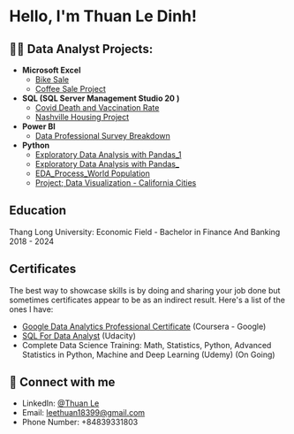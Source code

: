 <h1>Hello, I'm Thuan Le Dinh! 

<h2>👨‍💻 Data Analyst Projects:</h2>

- <b>Microsoft Excel</b>
  - [Bike Sale](https://github.com/ThuanLe183/My-Portfolio-Project/blob/main/Bike%20Sale.xlsx)
  - [Coffee Sale Project](https://github.com/ThuanLe183/My-Portfolio-Project/blob/main/Bike%20Sale.xlsx)
- <b>SQL (SQL Server Management Studio 20 )</b>
  - [Covid Death and Vaccination Rate](https://github.com/ThuanLe183/My-Portfolio-Project/blob/main/Covid%20PortfolioProject.sql)
  - [Nashville Housing Project](https://github.com/ThuanLe183/My-Portfolio-Project/blob/main/Nashville%20Housing%20Portfolio%20Project.sql)
- <b>Power BI</b>
  - [Data Professional Survey Breakdown](https://github.com/ThuanLe183/My-Portfolio-Project/blob/main/Data%20Professional%20Survey%20Breakdown%20_%20PowerBI.pbix)
- <b>Python</b>
  - [Exploratory Data Analysis with Pandas_1](https://github.com/ThuanLe183/My-Portfolio-Project/blob/main/Exploratory%20Data%20Analysis%20with%20Pandas_1.ipynb)
  - [Exploratory Data Analysis with Pandas_](https://github.com/ThuanLe183/My-Portfolio-Project/blob/main/Exploratory%20Data%20Analysis%20with%20Pandas_2.ipynb)
  - [EDA_Process_World Population](https://github.com/ThuanLe183/My-Portfolio-Project/blob/main/EDA_Process_World%20Population.ipynb)
  - [Project; Data Visualization - California Cities](https://github.com/ThuanLe183/My-Portfolio-Project/blob/main/Project%3B%20Data%20Visualization%20-%20California%20Cities.ipynb)


## Education
Thang Long University: 
Economic Field - Bachelor in Finance And Banking
2018 - 2024

## Certificates 
The best way to showcase skills is by doing and sharing your job done but sometimes certificates appear to be as an indirect result. Here's a list of the ones I have:
- [Google Data Analytics Professional Certificate](https://www.coursera.org/account/accomplishments/professional-cert/Z4V75KDLQ2T2) (Coursera - Google)
- [SQL For Data Analyst](file:///C:/Users/admin/OneDrive/Desktop/Udacity%20Course.PNG) (Udacity)
- Complete Data Science Training: Math, Statistics, Python, Advanced Statistics in Python, Machine and Deep Learning (Udemy) (On Going)

## 🤳 Connect with me
- LinkedIn: [@Thuan Le](https://www.linkedin.com/in/thuan-le-895a35245/)
- Email: leethuan18399@gmail.com
- Phone Number: +84839331803
